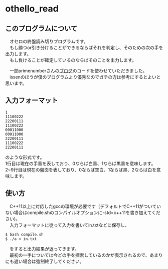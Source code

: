 # othello_read

## このプログラムについて

　オセロの終盤読み切りプログラムです。  
　もし勝つor引き分けることができるならばそれを判定し、そのための次の手を出力します。  
　もし負けることが確定しているのならばそのことを出力します。  

　一部primenumberさんの[ブログ](http://primenumber.hatenadiary.jp/entry/2016/12/26/063226)のコードを使わせていただきました。  
　issenのほうが僕のプログラムより優秀なのでガチの方は参考にするとよいと思います。

## 入力フォーマット
```
1
11100222
22200111
11100222
00011000
00011000
22200111
11100222
22200111
```
  のような形式です。  
  1行目は現在の手番を表しており、0ならば白番、1ならば黒番を意味します。  
  2~9行目は現在の盤面を表しており、0ならば空白、1ならば黒、2ならば白を意味します。  

## 使い方
　C++11以上に対応したgccの環境が必要です（デフォルトでC++11がついていない場合はcompile.shのコンパイルオプションに-std=c++11を書き加えてください)。  
　入力フォーマットに従って入力を書いてin.txtなどに保存し、  
```
$ bash compile.sh
$ ./a < in.txt
```
　をすると出力結果が返ってきます。  
　最初の一手については今どの手を探索しているのかが表示されるので、あまりにも遅い場合は強制終了してください。  

